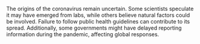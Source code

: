 The origins of the coronavirus remain uncertain. Some scientists speculate it may have emerged from labs, while others believe natural factors could be involved. Failure to follow public health guidelines can contribute to its spread. Additionally, some governments might have delayed reporting information during the pandemic, affecting global responses.